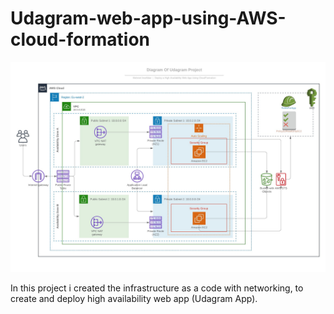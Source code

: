 # Udagram-web-app-using-AWS-cloud-formation

![img-1](Images/Infrastructure.jpeg)

In this project i created the infrastructure as a code with networking, to create and deploy high availability web app (Udagram App).
